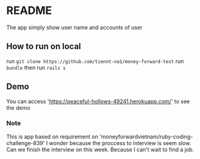 # README

The app simply show user name and accounts of user

## How to run on local

run `git clone https://github.com/tiennt-no1/money-forward-test`
run `bundle`
then run `rails s`

## Demo

You can access 'https://peaceful-hollows-49241.herokuapp.com/' to see the demo

### Note

This is app based on requirement on 'moneyforwardvietnam/ruby-coding-challenge-839'
I wonder because the proccess to interview is seem slow. Can we finish the interview on this week. Because I can't wait to find a job.
